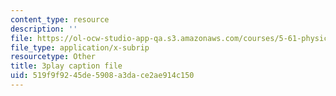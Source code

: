 ```yaml
---
content_type: resource
description: ''
file: https://ol-ocw-studio-app-qa.s3.amazonaws.com/courses/5-61-physical-chemistry-fall-2017/519f9f9245de5908a3dace2ae914c150_6wbWEDAg3B0.vtt
file_type: application/x-subrip
resourcetype: Other
title: 3play caption file
uid: 519f9f92-45de-5908-a3da-ce2ae914c150
---
```

